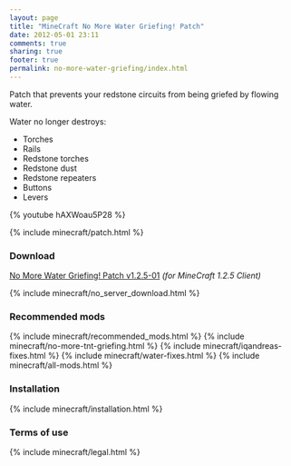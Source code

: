 ```yaml
---
layout: page
title: "MineCraft No More Water Griefing! Patch"
date: 2012-05-01 23:11
comments: true
sharing: true
footer: true
permalink: no-more-water-griefing/index.html
---
```

Patch that prevents your redstone circuits from being griefed by flowing water.

Water no longer destroys:

 * Torches
 * Rails
 * Redstone torches
 * Redstone dust
 * Redstone repeaters
 * Buttons
 * Levers
 
{% youtube hAXWoau5P28 %}
 
{% include minecraft/patch.html %}

### Download
[No More Water Griefing! Patch v1.2.5-01](https://github.com/downloads/IQAndreas/Minecraft-Mods-and-Patches/no-more-water-griefing-v1.2.5-01.zip) _(for MineCraft 1.2.5 Client)_

{% include minecraft/no_server_download.html %}

### Recommended mods
{% include minecraft/recommended_mods.html %}
{% include minecraft/no-more-tnt-griefing.html %}
{% include minecraft/iqandreas-fixes.html %}
{% include minecraft/water-fixes.html %}
{% include minecraft/all-mods.html %}

### Installation
{% include minecraft/installation.html %}

### Terms of use
{% include minecraft/legal.html %}
